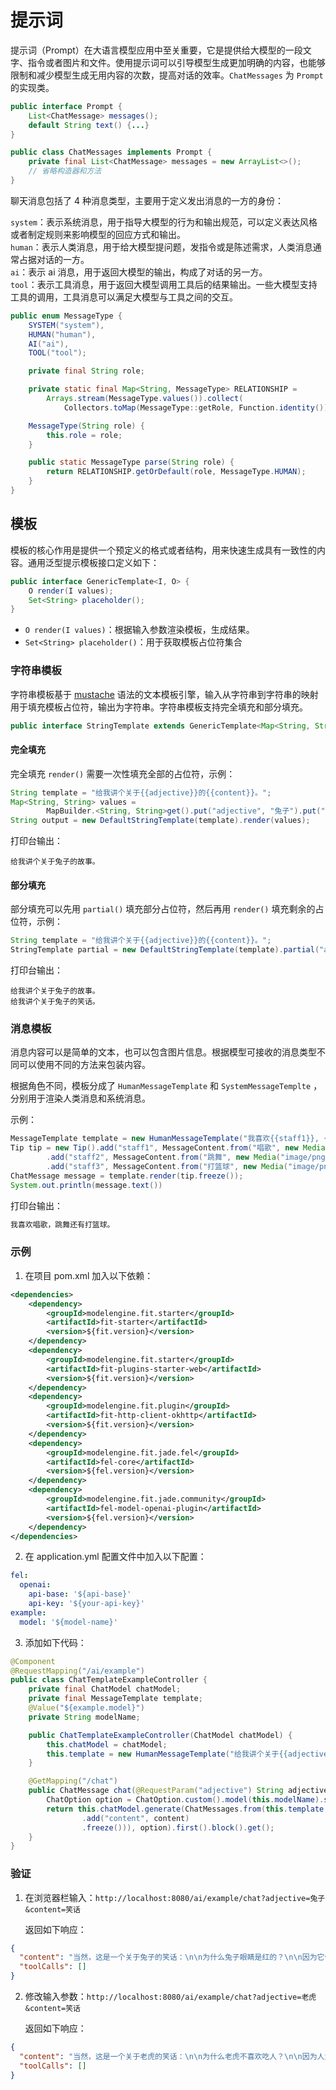 # 提示词

提示词（Prompt）在大语言模型应用中至关重要，它是提供给大模型的一段文字、指令或者图片和文件。使用提示词可以引导模型生成更加明确的内容，也能够限制和减少模型生成无用内容的次数，提高对话的效率。`ChatMessages` 为 `Prompt` 的实现类。

```java
public interface Prompt {
    List<ChatMessage> messages();
    default String text() {...}
}

public class ChatMessages implements Prompt {
    private final List<ChatMessage> messages = new ArrayList<>();
    // 省略构造器和方法
}
```

聊天消息包括了 4 种消息类型，主要用于定义发出消息的一方的身份：

`system`：表示系统消息，用于指导大模型的行为和输出规范，可以定义表达风格或者制定规则来影响模型的回应方式和输出。<br>
`human`：表示人类消息，用于给大模型提问题，发指令或是陈述需求，人类消息通常占据对话的一方。<br>
`ai`：表示 ai 消息，用于返回大模型的输出，构成了对话的另一方。<br>
`tool`：表示工具消息，用于返回大模型调用工具后的结果输出。一些大模型支持工具的调用，工具消息可以满足大模型与工具之间的交互。

```java
public enum MessageType {
    SYSTEM("system"),
    HUMAN("human"),
    AI("ai"),
    TOOL("tool");

    private final String role;

    private static final Map<String, MessageType> RELATIONSHIP =
        Arrays.stream(MessageType.values()).collect(
            Collectors.toMap(MessageType::getRole, Function.identity()));

    MessageType(String role) {
        this.role = role;
    }

    public static MessageType parse(String role) {
        return RELATIONSHIP.getOrDefault(role, MessageType.HUMAN);
    }
}
```

## 模板

模板的核心作用是提供一个预定义的格式或者结构，用来快速生成具有一致性的内容。通用泛型提示模板接口定义如下：

```java
public interface GenericTemplate<I, O> {
    O render(I values);
    Set<String> placeholder();
}
```

- `O render(I values)`：根据输入参数渲染模板，生成结果。
- `Set<String> placeholder()`：用于获取模板占位符集合

### 字符串模板

字符串模板基于 [mustache](https://mustache.github.io/) 语法的文本模板引擎，输入从字符串到字符串的映射用于填充模板占位符，输出为字符串。字符串模板支持完全填充和部分填充。

```java
public interface StringTemplate extends GenericTemplate<Map<String, String>, String> {}
```

#### 完全填充

完全填充 `render()` 需要一次性填充全部的占位符，示例：

```java
String template = "给我讲个关于{{adjective}}的{{content}}。";
Map<String, String> values = 
        MapBuilder.<String, String>get().put("adjective", "兔子").put("content", "故事").build();
String output = new DefaultStringTemplate(template).render(values);
```

打印台输出：

```plaintext
给我讲个关于兔子的故事。
```

#### 部分填充

部分填充可以先用 `partial()` 填充部分占位符，然后再用 `render()` 填充剩余的占位符，示例：

```java
String template = "给我讲个关于{{adjective}}的{{content}}。";
StringTemplate partial = new DefaultStringTemplate(template).partial("adjective", "兔子");
```

打印台输出：

```plaintext
给我讲个关于兔子的故事。
给我讲个关于兔子的笑话。
```

### 消息模板

消息内容可以是简单的文本，也可以包含图片信息。根据模型可接收的消息类型不同可以使用不同的方法来包装内容。

根据角色不同，模板分成了 `HumanMessageTemplate` 和 `SystemMessageTemplte` ，分别用于渲染人类消息和系统消息。

示例：

```java
MessageTemplate template = new HumanMessageTemplate("我喜欢{{staff1}}, {{staff2}}还有{{staff3}}");
Tip tip = new Tip().add("staff1", MessageContent.from("唱歌", new Media("image/png", "singing.png")))
        .add("staff2", MessageContent.from("跳舞", new Media("image/png", "dance.png")))
        .add("staff3", MessageContent.from("打篮球", new Media("image/png", "basketball.png")));
ChatMessage message = template.render(tip.freeze());
System.out.println(message.text())
```

打印台输出：

```markdown
我喜欢唱歌，跳舞还有打篮球。
```

### 示例

1. 在项目 pom.xml 加入以下依赖：

```xml
<dependencies>
    <dependency>
        <groupId>modelengine.fit.starter</groupId>
        <artifactId>fit-starter</artifactId>
        <version>${fit.version}</version>
    </dependency>
    <dependency>
        <groupId>modelengine.fit.starter</groupId>
        <artifactId>fit-plugins-starter-web</artifactId>
        <version>${fit.version}</version>
    </dependency>
    <dependency>
        <groupId>modelengine.fit.plugin</groupId>
        <artifactId>fit-http-client-okhttp</artifactId>
        <version>${fit.version}</version>
    </dependency>
    <dependency>
        <groupId>modelengine.fit.jade.fel</groupId>
        <artifactId>fel-core</artifactId>
        <version>${fel.version}</version>
    </dependency>
    <dependency>
        <groupId>modelengine.fit.jade.community</groupId>
        <artifactId>fel-model-openai-plugin</artifactId>
        <version>${fel.version}</version>
    </dependency>
</dependencies>
```

2. 在 application.yml 配置文件中加入以下配置：

```yaml
fel:
  openai:
    api-base: '${api-base}'
    api-key: '${your-api-key}'
example:
  model: '${model-name}'
```

3. 添加如下代码：

```java
@Component
@RequestMapping("/ai/example")
public class ChatTemplateExampleController {
    private final ChatModel chatModel;
    private final MessageTemplate template;
    @Value("${example.model}")
    private String modelName;

    public ChatTemplateExampleController(ChatModel chatModel) {
        this.chatModel = chatModel;
        this.template = new HumanMessageTemplate("给我讲个关于{{adjective}}的{{content}}。");
    }

    @GetMapping("/chat")
    public ChatMessage chat(@RequestParam("adjective") String adjective, @RequestParam("content") String content) {
        ChatOption option = ChatOption.custom().model(this.modelName).stream(false).build();
        return this.chatModel.generate(ChatMessages.from(this.template.render(Tip.from("adjective", adjective)
                .add("content", content)
                .freeze())), option).first().block().get();
    }
}
```

### 验证

1. 在浏览器栏输入：`http://localhost:8080/ai/example/chat?adjective=兔子&content=笑话`

   返回如下响应：

```json
{
  "content": "当然，这是一个关于兔子的笑话：\n\n为什么兔子眼睛是红的？\n\n因为它们胡萝卜吃太多了，以至于连看眼科医生的时候，医生都说：“你的眼睛真胡萝卜！” \n\n不过，兔子听到医生这么说，反而很高兴，因为它一直想成为一个“胡萝卜”眼的超级英雄。所以，它决定多吃胡萝卜，让眼睛变得更红，成为森林里的“胡萝卜眼兔侠”！\n\n当然，这只是个笑话，实际上兔子眼睛红是因为它们的眼睛里有丰富的血管，而不是因为吃太多胡萝卜。",
  "toolCalls": []
}
```

2. 修改输入参数：`http://localhost:8080/ai/example/chat?adjective=老虎&content=笑话`

   返回如下响应：

```json
{
  "content": "当然，这是一个关于老虎的笑话：\n\n为什么老虎不喜欢吃人？\n\n因为人太多骨头了！\n\n希望这能让你开心一笑！",
  "toolCalls": []
}
```
